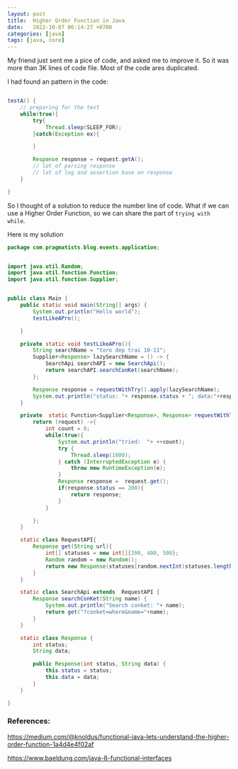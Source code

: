 ```yaml
---
layout: post
title:  Higher Order Function in Java
date:   2022-10-07 06:14:27 +0700
categories: [java]
tags: [java, core]
---
```


My friend just sent me a pice of code, and asked me to improve it. So it was more than 3K lines of code file. Most of the code ares duplicated.

I had found an pattern in the code:

```java

testA() {
	// preparing for the test
	while(true){
		try{
			Thread.sleep(SLEEP_FOR);
		}catch(Exception ex){

		}

		Response response = request.getA();
		// lot of parsing response
		// lot of log and assertion base on response
	}

}

```

So I thought of a solution to reduce the number line of code. What if we can use a Higher Order Function, so we can share the part of `trying with while`.

Here is my solution

```java
package com.pragmatists.blog.events.application;


import java.util.Random;
import java.util.function.Function;
import java.util.function.Supplier;


public class Main {
    public static void main(String[] args) {
        System.out.println("Hello world");
        testLikeAPro();

    }

    private static void testLikeAPro(){
        String searchName = "toro dep trai 10-11";
        Supplier<Response> lazySearchName = () -> {
            SearchApi searchAPI = new SearchApi();
            return searchAPI.searchConKet(searchName);
        };

        Response response = requestWithTry().apply(lazySearchName);
        System.out.println("status: "+ response.status + "; data:"+response.data);
    }

    private  static Function<Supplier<Response>, Response> requestWithTry(){
        return (request) ->{
            int count = 0;
            while(true){
                System.out.println("tried:  "+ ++count);
                try {
                    Thread.sleep(1000);
                } catch (InterruptedException e) {
                    throw new RuntimeException(e);
                }
                Response response =  request.get();
                if(response.status == 200){
                    return response;
                }
            }

        };
    }

    static class RequestAPI{
        Response get(String url){
            int[] statuses = new int[]{200, 400, 500};
            Random random = new Random();
            return new Response(statuses[random.nextInt(statuses.length)], "response of: " + url);
        }
    }

    static class SearchApi extends  RequestAPI {
        Response searchConKet(String name) {
            System.out.println("Search conket: "+ name);
            return get("?conket=where&name="+name);
        }
    }

    static class Response {
        int status;
        String data;

        public Response(int status, String data) {
            this.status = status;
            this.data = data;
        }
    }

}

```

### References:

https://medium.com/@knoldus/functional-java-lets-understand-the-higher-order-function-1a4d4e4f02af

https://www.baeldung.com/java-8-functional-interfaces
